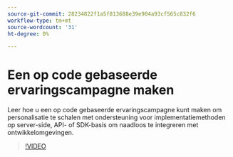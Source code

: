 ```yaml
---
source-git-commit: 28234822f1a5f813688e39e904a93cf565c832f6
workflow-type: tm+mt
source-wordcount: '31'
ht-degree: 0%

---
```

# Een op code gebaseerde ervaringscampagne maken

Leer hoe u een op code gebaseerde ervaringscampagne kunt maken om personalisatie te schalen met ondersteuning voor implementatiemethoden op server-side, API- of SDK-basis om naadloos te integreren met ontwikkelomgevingen.

>[!VIDEO](https://video.tv.adobe.com/v/3449459/?learn=on&captions=dut)
